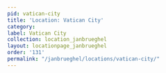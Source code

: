 ```yaml
---
pid: vatican-city
title: 'Location: Vatican City'
category:
label: Vatican City
collection: location_janbrueghel
layout: locationpage_janbrueghel
order: '131'
permalink: "/janbrueghel/locations/vatican-city/"
---
```

